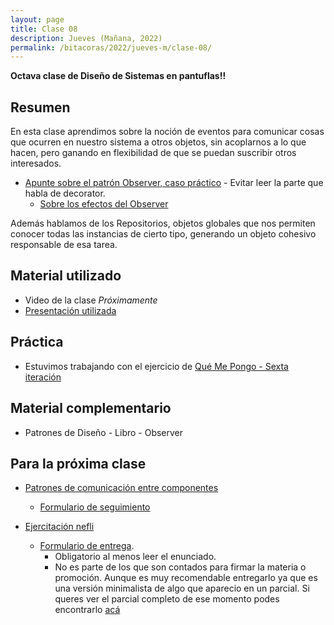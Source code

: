 ```yaml
---
layout: page
title: Clase 08
description: Jueves (Mañana, 2022)
permalink: /bitacoras/2022/jueves-m/clase-08/
---
```


**Octava clase de Diseño de Sistemas en pantuflas!!**

## Resumen

En esta clase aprendimos sobre la noción de eventos para comunicar cosas que ocurren en nuestro sistema a otros objetos, sin acoplarnos a lo que hacen, pero ganando en flexibilidad de que se puedan suscribir otros interesados.

- [Apunte sobre el patrón Observer, caso práctico](https://docs.google.com/document/d/1h8Cce8faTG65RXoElPvAsPS-I8H2MxMbemzMcYCL56I/edit) - Evitar leer la parte que habla de decorator.
  - [Sobre los efectos del Observer](https://docs.google.com/document/d/1UwTcRLugqDgZuqfWvOxckwk27UBjDo70AF1znzX24QM/edit#heading=h.y04j3mise0wn)

Además hablamos de los Repositorios, objetos globales que nos permiten conocer todas las instancias de cierto tipo, generando un objeto cohesivo responsable de esa tarea.

## Material utilizado

- Video de la clase _Próximamente_
- [Presentación utilizada](https://docs.google.com/presentation/d/12cP3lKgrdKm6J09_DRNv1Cf3UHiI0UjRWL5lK-ZWx5o/edit?usp=sharing)

## Práctica

- Estuvimos trabajando con el ejercicio de [Qué Me Pongo - Sexta iteración](https://docs.google.com/document/d/1NxqhJj70kt-_4aw-CawlISdJZyedzoOcLAVJAZVZISE)

## Material complementario

- Patrones de Diseño - Libro - Observer

## Para la próxima clase 

- [Patrones de comunicación entre componentes](https://docs.google.com/document/d/1EVPwqFyq2TW5Z5_VUeWdh9yLesxPBbSBzke2jHNURuk/edit)
  - [Formulario de seguimiento](https://docs.google.com/forms/d/1J1Ju8Wa50TQqcRLWswO1OygCPcju4qZQB4FCLLfhsEA/edit)

- [Ejercitación nefli](https://docs.google.com/document/d/1IXuDYLLPmyEGC1s0RED9vwyMGPAnerEme0M2PNVFuwM/edit)
  - [Formulario de entrega](https://docs.google.com/forms/d/e/1FAIpQLSdl1KHd3hFzjUgiF3bpjBvWKYgeSnhhDZy4UEE5D0M4agZNYQ/viewform). 
    - Obligatorio al menos leer el enunciado.
    - No es parte de los que son contados para firmar la materia o promoción. Aunque es muy recomendable entregarlo ya que es una versión minimalista de algo que aparecio en un parcial. Si queres ver el parcial completo de ese momento podes encontrarlo [acá](https://docs.google.com/document/d/1YYFk99LmQp1OrRuyhAagUVa4J8lwGkMHd_tbj5gHYk8/edit?usp=sharing)